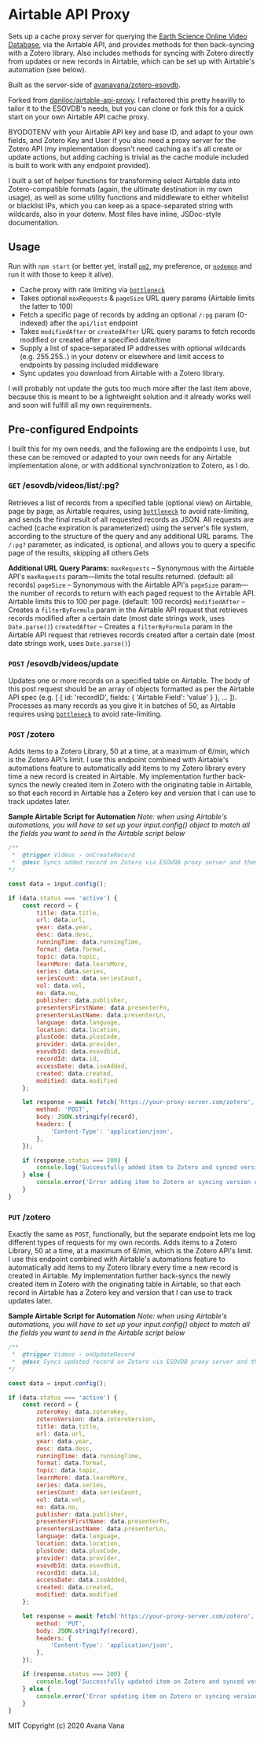 # Airtable API Proxy
Sets up a cache proxy server for querying the [Earth Science Online Video Database](https://airtable.com/shrFBKQwGjstk7TVn), via the Airtable API, and provides methods for then back-syncing with a Zotero library.  Also includes methods for syncing with Zotero directly from updates or new records in Airtable, which can be set up with Airtable's automation (see below).

Built as the server-side of [avanavana/zotero-esovdb](https://github.com/avanavana/zotero-esovdb).

Forked from [daniloc/airtable-api-proxy](https://github.com/daniloc/airtable-api-proxy). I refactored this pretty heavilly to tailor it to the ESOVDB's needs, but you can clone or fork this for a quick start on your own Airtable API cache proxy.

BYODOTENV with your Airtable API key and base ID, and adapt to your own fields, and Zotero Key and User if you also need a proxy server for the Zotero API (my implementation doesn't need caching as it's all create or update actions, but adding caching is trivial as the cache module included is built to work with any endpoint provided).

I built a set of helper functions for transforming select Airtable data into Zotero-compatible formats (again, the ultimate destination in my own usage), as well as some utility functions and middleware to either whitelist or blacklist IPs, which you can keep as a space-separated string with wildcards, also in your dotenv.  Most files have inline, JSDoc-style documentation.

## Usage
Run with `npm start` (or better yet, install [`pm2`](https://github.com/Unitech/pm2), my preference, or [`nodemon`](https://www.npmjs.com/package/nodemon) and run it with those to keep it alive).

- Cache proxy with rate limiting via [`bottleneck`](https://github.com/SGrondin/bottleneck)
- Takes optional `maxRequests` & `pageSize` URL query params (Airtable limits the latter to 100)
- Fetch a specific page of records by adding an optional `/:pg` param (0-indexed) after the `api/list` endpoint
- Takes `modifiedAfter` or `createdAfter` URL query params to fetch records modified or created after a specified date/time
- Supply a list of space-separated IP addresses with optional wildcards (e.g. 255.255.*.*) in your dotenv or elsewhere and limit access to endpoints by passing included middleware
- Sync updates you download from Airtable with a Zotero library.

I will probably not update the guts too much more after the last item above, because this is meant to be a lightweight solution and it already works well and soon will fulfill all my own requirements.

## Pre-configured Endpoints
I built this for my own needs, and the following are the endpoints I use, but these can be removed or adapted to your own needs for any Airtable implementation alone, or with additional synchronization to Zotero, as I do.

### `GET` /esovdb/videos/list/:pg?
Retrieves a list of records from a specified table (optional view) on Airtable, page by page, as Airtable requires, using [`bottleneck`](https://github.com/SGrondin/bottleneck) to avoid rate-limiting, and sends the final result of all requested records as JSON. All requests are cached (cache expiration is parameterized) using the server's file system, according to the structure of the query and any additional URL params. The `/:pg?` parameter, as indicated, is optional, and allows you to query a specific page of the results, skipping all others.Gets

**Additional URL Query Params:**
`maxRequests` – Synonymous with the Airtable API's `maxRequests` param—limits the total results returned. (default: all records)
`pageSize` – Synonymous with the Airtable API's `pageSize` param—the number of records to return with each paged request to the Airtable API.  Airtable limits this to 100 per page. (default: 100 records)
`modifiedAfter` – Creates a `filterByFormula` param in the Airtable API request that retrieves records modified after a certain date (most date strings work, uses `Date.parse()`)
`createdAfter` – Creates a `filterByFormula` param in the Airtable API request that retrieves records created after a certain date (most date strings work, uses `Date.parse()`)

### `POST` /esovdb/videos/update
Updates one or more records on a specified table on Airtable.  The body of this post request should be an array of objects formatted as per the Airtable API spec (e.g. [ { id: 'recordID', fields: { 'Airtable Field': 'value' } }, ... ]).  Processes as many records as you give it in batches of 50, as Airtable requires using [`bottleneck`](https://github.com/SGrondin/bottleneck) to avoid rate-limiting.

### `POST` /zotero
Adds items to a Zotero Library, 50 at a time, at a maximum of 6/min, which is the Zotero API's limit.  I use this endpoint combined with Airtable's automations feature to automatically add items to my Zotero library every time a new record is created in Airtable.  My implementation further back-syncs the newly created item in Zotero with the originating table in Airtable, so that each record in Airtable has a Zotero key and version that I can use to track updates later.

**Sample Airtable Script for Automation**
*Note: when using Airtable's automations, you will have to set up your input.config() object to match all the fields you want to send in the Airtable script below*

```javascript
/**
 *  @trigger Videos › onCreateRecord
 *  @desc Syncs added record on Zotero via ESOVDB proxy server and then syncs back to ESOVDB with assigned key and version
*/

const data = input.config();

if (data.status === 'active') {
    const record = {
        title: data.title,
        url: data.url,
        year: data.year,
        desc: data.desc,
        runningTime: data.runningTime,
        format: data.format,
        topic: data.topic,
        learnMore: data.learnMore,
        series: data.series,
        seriesCount: data.seriesCount,
        vol: data.vol,
        no: data.no,
        publisher: data.publisher,
        presentersFirstName: data.presenterFn,
        presentersLastName: data.presenterLn,
        language: data.language,
        location: data.location,
        plusCode: data.plusCode,
        provider: data.provider,
        esovdbId: data.esovdbid,
        recordId: data.id,
        accessDate: data.isoAdded,
        created: data.created,
        modified: data.modified
    };

    let response = await fetch('https://your-proxy-server.com/zotero', {
        method: 'POST',
        body: JSON.stringify(record),
        headers: {
            'Content-Type': 'application/json',
        },
    });

    if (response.status === 200) {
        console.log('Successfully added item to Zotero and synced version on ESOVDB.');
    } else {
        console.error('Error adding item to Zotero or syncing version on ESOVDB.')
    }
}
```

### `PUT` /zotero
Exactly the same as `POST`, functionally, but the separate endpoint lets me log different types of requests for my own records.  Adds items to a Zotero Library, 50 at a time, at a maximum of 6/min, which is the Zotero API's limit.  I use this endpoint combined with Airtable's automations feature to automatically add items to my Zotero library every time a new record is created in Airtable.  My implementation further back-syncs the newly created item in Zotero with the originating table in Airtable, so that each record in Airtable has a Zotero key and version that I can use to track updates later.

**Sample Airtable Script for Automation**
*Note: when using Airtable's automations, you will have to set up your input.config() object to match all the fields you want to send in the Airtable script below*

```javascript
/**
 *  @trigger Videos › onUpdateRecord
 *  @desc Syncs updated record on Zotero via ESOVDB proxy server and then syncs back to ESOVDB with new version
*/

const data = input.config();

if (data.status === 'active') {
    const record = {
        zoteroKey: data.zoteroKey,
        zoteroVersion: data.zoteroVersion,
        title: data.title,
        url: data.url,
        year: data.year,
        desc: data.desc,
        runningTime: data.runningTime,
        format: data.format,
        topic: data.topic,
        learnMore: data.learnMore,
        series: data.series,
        seriesCount: data.seriesCount,
        vol: data.vol,
        no: data.no,
        publisher: data.publisher,
        presentersFirstName: data.presenterFn,
        presentersLastName: data.presenterLn,
        language: data.language,
        location: data.location,
        plusCode: data.plusCode,
        provider: data.provider,
        esovdbId: data.esovdbid,
        recordId: data.id,
        accessDate: data.isoAdded,
        created: data.created,
        modified: data.modified
    };

    let response = await fetch('https://your-proxy-server.com/zotero', {
        method: 'PUT',
        body: JSON.stringify(record),
        headers: {
            'Content-Type': 'application/json',
        },
    });

    if (response.status === 200) {
        console.log('Successfully updated item on Zotero and synced version on ESOVDB.');
    } else {
        console.error('Error updating item on Zotero or syncing version on ESOVDB.')
    }
}
```

MIT
Copyright (c) 2020 Avana Vana 